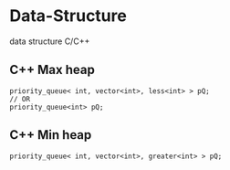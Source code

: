 # Data-Structure
data structure C/C++

## C++ Max heap
```
priority_queue< int, vector<int>, less<int> > pQ;
// OR
priority_queue<int> pQ;
```

## C++ Min heap
``` 
priority_queue< int, vector<int>, greater<int> > pQ;
```
